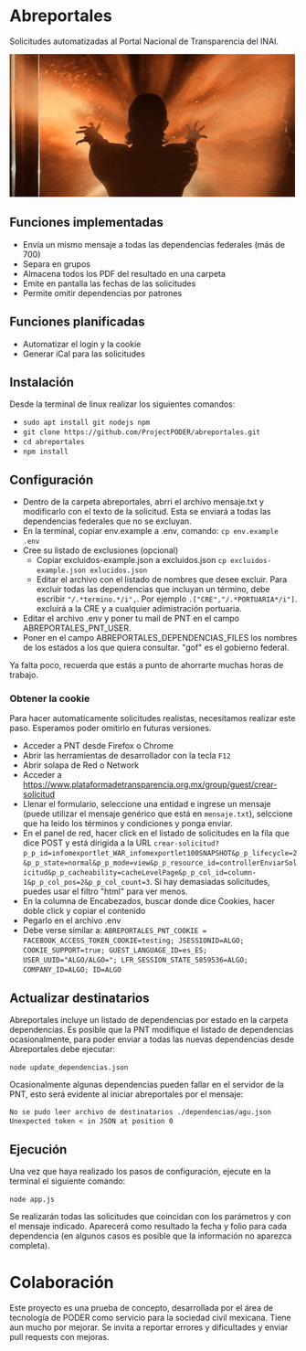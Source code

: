 # Abreportales
Solicitudes automatizadas al Portal Nacional de Transparencia del INAI.

![Abreportales](abreportales.gif)

## Funciones implementadas
* Envía un mismo mensaje a todas las dependencias federales (más de 700)
* Separa en grupos
* Almacena todos los PDF del resultado en una carpeta
* Emite en pantalla las fechas de las solicitudes
* Permite omitir dependencias por patrones

## Funciones planificadas
* Automatizar el login y la cookie
* Generar iCal para las solicitudes

## Instalación
Desde la terminal de linux realizar los siguientes comandos:
* ```sudo apt install git nodejs npm```
* ```git clone https://github.com/ProjectPODER/abreportales.git```
* ```cd abreportales```
* ```npm install```

## Configuración
* Dentro de la carpeta abreportales, abrri el archivo mensaje.txt y modificarlo con el texto de la solicitud. Esta se enviará a todas las dependencias federales que no se excluyan.
* En la terminal, copiar env.example a .env, comando: ```cp env.example .env```
* Cree su listado de exclusiones (opcional)
  * Copiar excluidos-example.json a excluidos.json ```cp excluidos-example.json exlucidos.json```
  * Editar el archivo con el listado de nombres que desee excluir. Para excluir todas las dependencias que incluyan un término, debe escribir ```"/.*termino.*/i",```. Por ejemplo ```.["CRE","/.*PORTUARIA*/i"]```. excluirá a la CRE y a cualquier adimistración portuaria.
* Editar el archivo .env y poner tu mail de PNT en el campo ABREPORTALES_PNT_USER.
* Poner en el campo ABREPORTALES_DEPENDENCIAS_FILES los nombres de los estados a los que quiera consultar. "gof" es el gobierno federal.

Ya falta poco, recuerda que estás a punto de ahorrarte muchas horas de trabajo.

### Obtener la cookie
Para hacer automaticamente solicitudes realistas, necesitamos realizar este paso. Esperamos poder omitirlo en futuras versiones.

* Acceder a PNT desde Firefox o Chrome
* Abrir las herramientas de desarrollador con la tecla `F12`
* Abrir solapa de Red o Network
* Acceder a https://www.plataformadetransparencia.org.mx/group/guest/crear-solicitud
* Llenar el formulario, seleccione una entidad e ingrese un mensaje (puede utilizar el mensaje genérico que está en `mensaje.txt`), selccione que ha leido los términos y condiciones y ponga enviar.
* En el panel de red, hacer click en el listado de solicitudes en la fila que dice POST y está dirigida a la URL ```crear-solicitud?p_p_id=infomexportlet_WAR_infomexportlet100SNAPSHOT&p_p_lifecycle=2&p_p_state=normal&p_p_mode=view&p_p_resource_id=controllerEnviarSolicitud&p_p_cacheability=cacheLevelPage&p_p_col_id=column-1&p_p_col_pos=2&p_p_col_count=3```. Si hay demasiadas solicitudes, puedes usar el filtro "html" para ver menos.
* En la columna de Encabezados, buscar donde dice Cookies, hacer doble click y copiar el contenido
* Pegarlo en el archivo .env
* Debe verse similar a:
```ABREPORTALES_PNT_COOKIE = FACEBOOK_ACCESS_TOKEN_COOKIE=testing; JSESSIONID=ALGO; COOKIE_SUPPORT=true; GUEST_LANGUAGE_ID=es_ES; USER_UUID="ALGO/ALGO="; LFR_SESSION_STATE_5859536=ALGO; COMPANY_ID=ALGO; ID=ALGO```

## Actualizar destinatarios

Abreportales incluye un listado de dependencias por estado en la carpeta dependencias. Es posible que la PNT modifique el listado de dependencias ocasionalmente, para poder enviar a todas las nuevas dependencias desde Abreportales debe ejecutar:

```node update_dependencias.json```

Ocasionalmente algunas dependencias pueden fallar en el servidor de la PNT, esto será evidente al iniciar abreportales por el mensaje:

```
No se pudo leer archivo de destinatarios ./dependencias/agu.json Unexpected token < in JSON at position 0
```

## Ejecución

Una vez que haya realizado los pasos de configuración, ejecute en la terminal el siguiente comando:

```node app.js```

Se realizarán todas las solicitudes que coincidan con los parámetros y con el mensaje indicado. Aparecerá como resultado la fecha y folio para cada dependencia (en algunos casos es posible que la información no aparezca completa).


# Colaboración

Este proyecto es una prueba de concepto, desarrollada por el área de tecnología de PODER como servicio para la sociedad civil mexicana. Tiene aun mucho por mejorar. Se invita a reportar errores y dificultades y enviar pull requests con mejoras.
